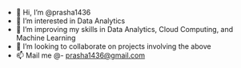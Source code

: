 - 👋 Hi, I’m @prasha1436
- 👀 I’m interested in Data Analytics
- 🌱 I’m improving my skills in Data Analytics, Cloud Computing, and Machine Learning
- 💞️ I’m looking to collaborate on projects involving the above
- 📫 Mail me @- prasha1436@gmail.com

<!---
prasha1436/prasha1436 is a ✨ special ✨ repository because its `README.md` (this file) appears on your GitHub profile.
You can click the Preview link to take a look at your changes.
--->
